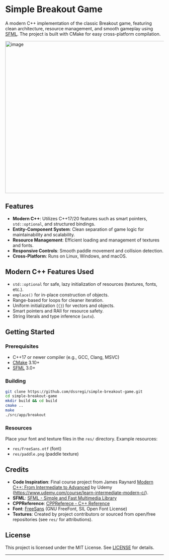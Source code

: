# Simple Breakout Game

A modern C++ implementation of the classic Breakout game, featuring clean architecture, resource management, and smooth gameplay using [SFML](https://www.sfml-dev.org/). The project is built with CMake for easy cross-platform compilation.


<img width="531" height="483" alt="image" src="https://github.com/user-attachments/assets/7f8b8c7b-790f-4439-9f94-6aec4f9d326a" />


## Features

- **Modern C++**: Utilizes C++17/20 features such as smart pointers, `std::optional`, and structured bindings.
- **Entity-Component System**: Clean separation of game logic for maintainability and scalability.
- **Resource Management**: Efficient loading and management of textures and fonts.
- **Responsive Controls**: Smooth paddle movement and collision detection.
- **Cross-Platform**: Runs on Linux, Windows, and macOS.

## Modern C++ Features Used

- `std::optional` for safe, lazy initialization of resources (textures, fonts, etc.).
- `emplace()` for in-place construction of objects.
- Range-based for loops for cleaner iteration.
- Uniform initialization (`{}`) for vectors and objects.
- Smart pointers and RAII for resource safety.
- String literals and type inference (`auto`).

## Getting Started

### Prerequisites

- C++17 or newer compiler (e.g., GCC, Clang, MSVC)
- [CMake](https://cmake.org/) 3.10+
- [SFML](https://www.sfml-dev.org/) 3.0+

### Building

```bash
git clone https://github.com/dssregi/simple-breakout-game.git
cd simple-breakout-game
mkdir build && cd build
cmake ..
make
./src/app/breakout
```

### Resources

Place your font and texture files in the `res/` directory. Example resources:
- `res/FreeSans.otf` (font)
- `res/paddle.png` (paddle texture)

## Credits

- **Code Inspiration**: Final course project from James Raynard [Modern C++: From Intermediate to Advanced](https://github.com/JamesRaynard/Learn-Modern-Advanced-Cpp) by Udemy (https://www.udemy.com/course/learn-intermediate-modern-c/).
- **SFML**: [SFML - Simple and Fast Multimedia Library](https://www.sfml-dev.org/)
- **CPPReference**: [CPPReferece - C++ Reference](https://www.cppreference.com/)
- **Font**: [FreeSans](https://www.gnu.org/software/freefont/) (GNU FreeFont, SIL Open Font License)
- **Textures**: Created by project contributors or sourced from open/free repositories (see `res/` for attributions).


## License

This project is licensed under the MIT License. See [LICENSE](LICENSE) for details.

---
